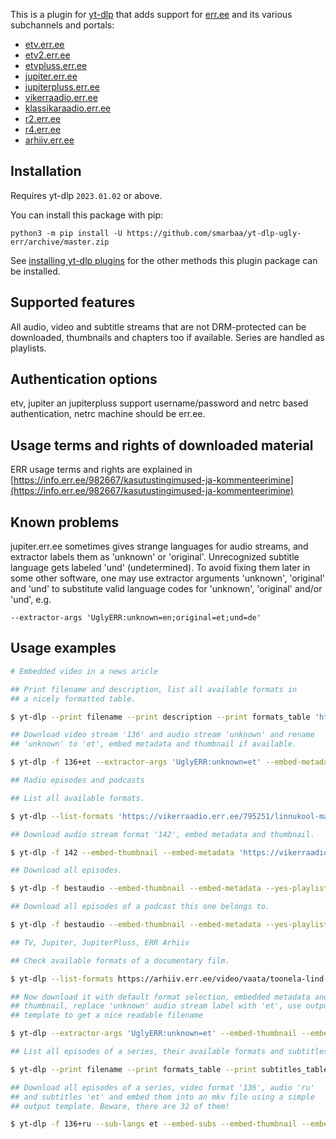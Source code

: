 This is a plugin for [yt-dlp](https://github.com/yt-dlp/yt-dlp) that adds support for [err.ee](https://www.err.ee/) and its various subchannels and portals:

* [etv.err.ee](https://etv.err.ee)
* [etv2.err.ee](https://etv2.err.ee)
* [etvpluss.err.ee](https://etvpluss.err.ee)
* [jupiter.err.ee](https://jupiter.err.ee)
* [jupiterpluss.err.ee](https://jupiterpluss.err.ee)
* [vikerraadio.err.ee](https://vikerraadio.err.ee)
* [klassikaraadio.err.ee](https://klassikaraadio.err.ee)
* [r2.err.ee](https://r2.err.ee)
* [r4.err.ee](https://r4.err.ee)
* [arhiiv.err.ee](https://arhiiv.err.ee)

## Installation

Requires yt-dlp `2023.01.02` or above.

You can install this package with pip:
```
python3 -m pip install -U https://github.com/smarbaa/yt-dlp-ugly-err/archive/master.zip
```

See [installing yt-dlp plugins](https://github.com/yt-dlp/yt-dlp#installing-plugins) for the other methods this plugin package can be installed.

## Supported features

All audio, video and subtitle streams that are not DRM-protected can be downloaded, thumbnails and chapters too if available. Series are handled as playlists.

## Authentication options

etv, jupiter an jupiterpluss support username/password and netrc based authentication, netrc machine should be err.ee.


## Usage terms and rights of downloaded material

ERR usage terms and rights are explained in [https://info.err.ee/982667/kasutustingimused-ja-kommenteerimine](https://info.err.ee/982667/kasutustingimused-ja-kommenteerimine)

## Known problems

jupiter.err.ee sometimes gives strange languages for audio streams, and extractor labels them as 'unknown' or 'original'. Unrecognized subtitle language gets labeled 'und' (undetermined). To avoid fixing them later in some other software, one may use extractor arguments 'unknown', 'original' and 'und' to substitute valid language codes for 'unknown', 'original' and/or 'und', e.g.

    --extractor-args 'UglyERR:unknown=en;original=et;und=de'

## Usage examples

```bash
# Embedded video in a news aricle

## Print filename and description, list all available formats in
## a nicely formatted table.

$ yt-dlp --print filename --print description --print formats_table 'https://kultuur.err.ee/1609231323/david-vseviov-raamatud-tuleb-lahti-seletada-mitte-ara-keelata'

## Download video stream '136' and audio stream 'unknown' and rename
## 'unknown' to 'et', embed metadata and thumbnail if available.

$ yt-dlp -f 136+et --extractor-args 'UglyERR:unknown=et' --embed-metadata --embed-thumbnail 'https://kultuur.err.ee/1609231323/david-vseviov-raamatud-tuleb-lahti-seletada-mitte-ara-keelata'

## Radio episodes and podcasts

## List all available formats.

$ yt-dlp --list-formats 'https://vikerraadio.err.ee/795251/linnukool-mailopu-helid' 

## Download audio stream format '142', embed metadata and thumbnail.

$ yt-dlp -f 142 --embed-thumbnail --embed-metadata 'https://vikerraadio.err.ee/795251/linnukool-mailopu-helid'

## Download all episodes.

$ yt-dlp -f bestaudio --embed-thumbnail --embed-metadata --yes-playlist 'https://klassikaraadio.err.ee/arhiiv/album'

## Download all episodes of a podcast this one belongs to.

$ yt-dlp -f bestaudio --embed-thumbnail --embed-metadata --yes-playlist 'https://r4.err.ee/1609221212/razbor-poljotov'

## TV, Jupiter, JupiterPluss, ERR Arhiiv

## Check available formats of a documentary film.

$ yt-dlp --list-formats https://arhiiv.err.ee/video/vaata/toonela-lind-must-toonekurg

## Now download it with default format selection, embedded metadata and
## thumbnail, replace 'unknown' audio stream label with 'et', use output
## template to get a nice readable filename

$ yt-dlp --extractor-args 'UglyERR:unknown=et' --embed-thumbnail --embed-metadata --output '%(title)s.%(ext)s' https://arhiiv.err.ee/video/vaata/toonela-lind-must-toonekurg

## List all episodes of a series, their available formats and subtitles.

$ yt-dlp --print filename --print formats_table --print subtitles_table https://arhiiv.err.ee/video/vestlusi-vene-kultuuriloost-juri-lotman

## Download all episodes of a series, video format '136', audio 'ru'
## and subtitles 'et' and embed them into an mkv file using a simple
## output template. Beware, there are 32 of them!

$ yt-dlp -f 136+ru --sub-langs et --embed-subs --embed-thumbnail --embed-metadata --merge-output-format mkv --output '%(title)s.%(ext)s' https://arhiiv.err.ee/video/vestlusi-vene-kultuuriloost-juri-lotman
```
